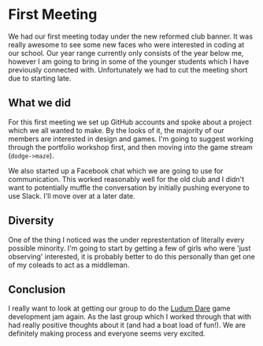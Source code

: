 # First Meeting

We had our first meeting today under the new reformed club banner. It was
really awesome to see some new faces who were interested in coding at our
school. Our year range currently only consists of the year below me, however I
am going to bring in some of the younger students which I have previously
connected with. Unfortunately we had to cut the meeting short due to starting
late.

## What we did

For this first meeting we set up GitHub accounts and spoke about a project
which we all wanted to make. By the looks of it, the majority of our members
are interested in design and games. I'm going to suggest working through the
portfolio workshop first, and then moving into the game stream (`dodge->maze`).

We also started up a Facebook chat which we are going to use for communication.
This worked reasonably well for the old club and I didn't want to potentially
muffle the conversation by initially pushing everyone to use Slack. I'll move
over at a later date.

## Diversity

One of the thing I noticed was the under represtentation of literally every
possible minority. I'm going to start by getting a few of girls who were 'just
observing' interested, it is probably better to do this personally than get one
of my coleads to act as a middleman.

## Conclusion

I really want to look at getting our group to do the [Ludum
Dare](http://ludumdare.com) game development jam again. As the last group which
I worked through that with had really positive thoughts about it (and had a
boat load of fun!). We are definitely making process and everyone seems very
excited.
